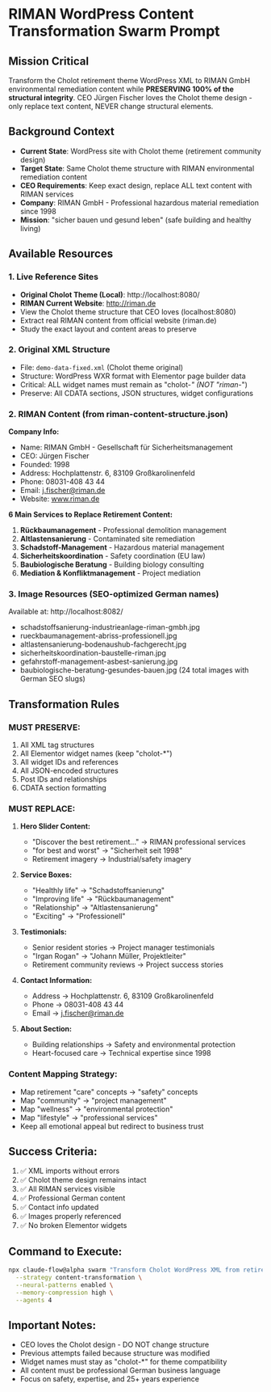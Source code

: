 # RIMAN WordPress Content Transformation Swarm Prompt

## Mission Critical
Transform the Cholot retirement theme WordPress XML to RIMAN GmbH environmental remediation content while **PRESERVING 100% of the structural integrity**. CEO Jürgen Fischer loves the Cholot theme design - only replace text content, NEVER change structural elements.

## Background Context
- **Current State**: WordPress site with Cholot theme (retirement community design)
- **Target State**: Same Cholot theme structure with RIMAN environmental remediation content
- **CEO Requirements**: Keep exact design, replace ALL text content with RIMAN services
- **Company**: RIMAN GmbH - Professional hazardous material remediation since 1998
- **Mission**: "sicher bauen und gesund leben" (safe building and healthy living)

## Available Resources

### 1. Live Reference Sites
- **Original Cholot Theme (Local)**: http://localhost:8080/
- **RIMAN Current Website**: http://riman.de
- View the Cholot theme structure that CEO loves (localhost:8080)
- Extract real RIMAN content from official website (riman.de)
- Study the exact layout and content areas to preserve

### 2. Original XML Structure
- File: `demo-data-fixed.xml` (Cholot theme original)
- Structure: WordPress WXR format with Elementor page builder data
- Critical: ALL widget names must remain as "cholot-*" (NOT "riman-*")
- Preserve: All CDATA sections, JSON structures, widget configurations

### 2. RIMAN Content (from riman-content-structure.json)
**Company Info:**
- Name: RIMAN GmbH - Gesellschaft für Sicherheitsmanagement
- CEO: Jürgen Fischer
- Founded: 1998
- Address: Hochplattenstr. 6, 83109 Großkarolinenfeld
- Phone: 08031-408 43 44
- Email: j.fischer@riman.de
- Website: www.riman.de

**6 Main Services to Replace Retirement Content:**
1. **Rückbaumanagement** - Professional demolition management
2. **Altlastensanierung** - Contaminated site remediation  
3. **Schadstoff-Management** - Hazardous material management
4. **Sicherheitskoordination** - Safety coordination (EU law)
5. **Baubiologische Beratung** - Building biology consulting
6. **Mediation & Konfliktmanagement** - Project mediation

### 3. Image Resources (SEO-optimized German names)
Available at: http://localhost:8082/
- schadstoffsanierung-industrieanlage-riman-gmbh.jpg
- rueckbaumanagement-abriss-professionell.jpg
- altlastensanierung-bodenaushub-fachgerecht.jpg
- sicherheitskoordination-baustelle-riman.jpg
- gefahrstoff-management-asbest-sanierung.jpg
- baubiologische-beratung-gesundes-bauen.jpg
(24 total images with German SEO slugs)

## Transformation Rules

### MUST PRESERVE:
1. All XML tag structures
2. All Elementor widget names (keep "cholot-*")
3. All widget IDs and references
4. All JSON-encoded structures
5. Post IDs and relationships
6. CDATA section formatting

### MUST REPLACE:
1. **Hero Slider Content:**
   - "Discover the best retirement..." → RIMAN professional services
   - "for best and worst" → "Sicherheit seit 1998"
   - Retirement imagery → Industrial/safety imagery

2. **Service Boxes:**
   - "Healthly life" → "Schadstoffsanierung"
   - "Improving life" → "Rückbaumanagement"
   - "Relationship" → "Altlastensanierung"
   - "Exciting" → "Professionell"

3. **Testimonials:**
   - Senior resident stories → Project manager testimonials
   - "Irgan Rogan" → "Johann Müller, Projektleiter"
   - Retirement community reviews → Project success stories

4. **Contact Information:**
   - Address → Hochplattenstr. 6, 83109 Großkarolinenfeld
   - Phone → 08031-408 43 44
   - Email → j.fischer@riman.de

5. **About Section:**
   - Building relationships → Safety and environmental protection
   - Heart-focused care → Technical expertise since 1998

### Content Mapping Strategy:
- Map retirement "care" concepts → "safety" concepts
- Map "community" → "project management"
- Map "wellness" → "environmental protection"
- Map "lifestyle" → "professional services"
- Keep all emotional appeal but redirect to business trust

## Success Criteria:
1. ✅ XML imports without errors
2. ✅ Cholot theme design remains intact
3. ✅ All RIMAN services visible
4. ✅ Professional German content
5. ✅ Contact info updated
6. ✅ Images properly referenced
7. ✅ No broken Elementor widgets

## Command to Execute:
```bash
npx claude-flow@alpha swarm "Transform Cholot WordPress XML from retirement to RIMAN environmental remediation content while preserving 100% structural integrity. Read demo-data-fixed.xml and riman-content-structure.json. Replace ONLY text content, never structural elements. Keep all cholot widget names. Output: riman-transformed-final.xml" \
  --strategy content-transformation \
  --neural-patterns enabled \
  --memory-compression high \
  --agents 4
```

## Important Notes:
- CEO loves the Cholot design - DO NOT change structure
- Previous attempts failed because structure was modified
- Widget names must stay as "cholot-*" for theme compatibility
- All content must be professional German business language
- Focus on safety, expertise, and 25+ years experience